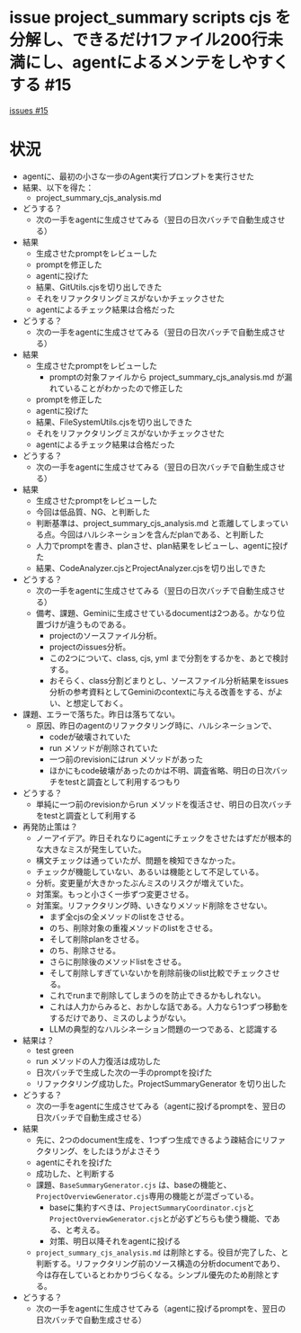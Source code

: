 # issue project_summary scripts cjs を分解し、できるだけ1ファイル200行未満にし、agentによるメンテをしやすくする #15
[issues #15](https://github.com/cat2151/github-actions/issues/15)

# 状況
- agentに、最初の小さな一歩のAgent実行プロンプトを実行させた
- 結果、以下を得た：
    - project_summary_cjs_analysis.md
- どうする？
    - 次の一手をagentに生成させてみる（翌日の日次バッチで自動生成させる）
- 結果
    - 生成させたpromptをレビューした
    - promptを修正した
    - agentに投げた
    - 結果、GitUtils.cjsを切り出しできた
    - それをリファクタリングミスがないかチェックさせた
    - agentによるチェック結果は合格だった
- どうする？
    - 次の一手をagentに生成させてみる（翌日の日次バッチで自動生成させる）
- 結果
    - 生成させたpromptをレビューした
        - promptの対象ファイルから project_summary_cjs_analysis.md が漏れていることがわかったので修正した
    - promptを修正した
    - agentに投げた
    - 結果、FileSystemUtils.cjsを切り出しできた
    - それをリファクタリングミスがないかチェックさせた
    - agentによるチェック結果は合格だった
- どうする？
    - 次の一手をagentに生成させてみる（翌日の日次バッチで自動生成させる）
- 結果
    - 生成させたpromptをレビューした
    - 今回は低品質、NG、と判断した
    - 判断基準は、project_summary_cjs_analysis.md と乖離してしまっている点。今回はハルシネーションを含んだplanである、と判断した
    - 人力でpromptを書き、planさせ、plan結果をレビューし、agentに投げた
    - 結果、CodeAnalyzer.cjsとProjectAnalyzer.cjsを切り出しできた
- どうする？
    - 次の一手をagentに生成させてみる（翌日の日次バッチで自動生成させる）
    - 備考、課題、Geminiに生成させているdocumentは2つある。かなり位置づけが違うものである。
        - projectのソースファイル分析。
        - projectのissues分析。
        - この2つについて、class, cjs, yml まで分割をするかを、あとで検討する。
        - おそらく、class分割どまりとし、ソースファイル分析結果をissues分析の参考資料としてGeminiのcontextに与える改善をする、がよい、と想定しておく。
- 課題、エラーで落ちた。昨日は落ちてない。
    - 原因、昨日のagentのリファクタリング時に、ハルシネーションで、
        - codeが破壊されていた
        - run メソッドが削除されていた
        - 一つ前のrevisionにはrun メソッドがあった
        - ほかにもcode破壊があったのかは不明、調査省略、明日の日次バッチをtestと調査として利用するつもり
- どうする？
    - 単純に一つ前のrevisionからrun メソッドを復活させ、明日の日次バッチをtestと調査として利用する
- 再発防止策は？
    - ノーアイデア。昨日それなりにagentにチェックをさせたはずだが根本的な大きなミスが発生していた。
    - 構文チェックは通っていたが、問題を検知できなかった。
    - チェックが機能していない、あるいは機能として不足している。
    - 分析。変更量が大きかったぶんミスのリスクが増えていた。
    - 対策案。もっと小さく一歩ずつ変更させる。
    - 対策案。リファクタリング時、いきなりメソッド削除をさせない。
        - まず全cjsの全メソッドのlistをさせる。
        - のち、削除対象の重複メソッドのlistをさせる。
        - そして削除planをさせる。
        - のち、削除させる。
        - さらに削除後のメソッドlistをさせる。
        - そして削除しすぎていないかを削除前後のlist比較でチェックさせる。
        - これでrunまで削除してしまうのを防止できるかもしれない。
        - これは人力からみると、おかしな話である。人力なら1つずつ移動をするだけであり、ミスのしようがない。
        - LLMの典型的なハルシネーション問題の一つである、と認識する
- 結果は？
    - test green
    - run メソッドの人力復活は成功した
    - 日次バッチで生成した次の一手のpromptを投げた
    - リファクタリング成功した。ProjectSummaryGenerator を切り出した
- どうする？
    - 次の一手をagentに生成させてみる（agentに投げるpromptを、翌日の日次バッチで自動生成させる）
- 結果
    - 先に、2つのdocument生成を、1つずつ生成できるよう疎結合にリファクタリング、をしたほうがよさそう
    - agentにそれを投げた
    - 成功した、と判断する
    - 課題、`BaseSummaryGenerator.cjs` は、baseの機能と、`ProjectOverviewGenerator.cjs`専用の機能とが混ざっている。
        - baseに集約すべきは、`ProjectSummaryCoordinator.cjs`と`ProjectOverviewGenerator.cjs`とが必ずどちらも使う機能、である、と考える。
        - 対策、明日以降それをagentに投げる
    - `project_summary_cjs_analysis.md` は削除とする。役目が完了した、と判断する。リファクタリング前のソース構造の分析documentであり、今は存在しているとわかりづらくなる。シンプル優先のため削除とする。
- どうする？
    - 次の一手をagentに生成させてみる（agentに投げるpromptを、翌日の日次バッチで自動生成させる）
